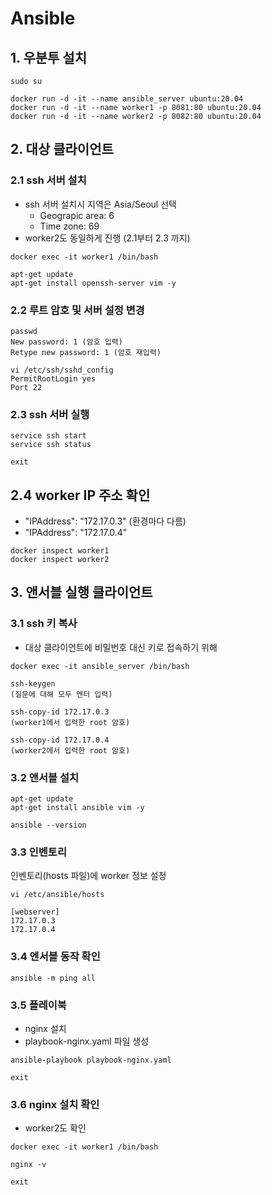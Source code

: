 # Ansible

## 1. 우분투 설치

```text
sudo su

docker run -d -it --name ansible_server ubuntu:20.04
docker run -d -it --name worker1 -p 8081:80 ubuntu:20.04
docker run -d -it --name worker2 -p 8082:80 ubuntu:20.04
```

## 2. 대상 클라이언트

### 2.1 ssh 서버 설치

-   ssh 서버 설치시 지역은 Asia/Seoul 선택
    -   Geograpic area: 6
    -   Time zone: 69
-   worker2도 동일하게 진행 (2.1부터 2.3 까지)

```text
docker exec -it worker1 /bin/bash

apt-get update
apt-get install openssh-server vim -y
```

### 2.2 루트 암호 및 서버 설정 변경

```text
passwd
New password: 1 (암호 입력)
Retype new password: 1 (암호 재입력)

vi /etc/ssh/sshd_config
PermitRootLogin yes
Port 22
```

### 2.3 ssh 서버 실행

```text
service ssh start
service ssh status

exit
```

## 2.4 worker IP 주소 확인

-   "IPAddress": "172.17.0.3" (환경마다 다름)
-   "IPAddress": "172.17.0.4"

```text
docker inspect worker1
docker inspect worker2
```

## 3. 앤서블 실행 클라이언트

### 3.1 ssh 키 복사

-   대상 클라이언트에 비밀번호 대신 키로 접속하기 위해

```text
docker exec -it ansible_server /bin/bash

ssh-keygen
(질문에 대해 모두 엔터 입력)

ssh-copy-id 172.17.0.3
(worker1에서 입력한 root 암호)

ssh-copy-id 172.17.0.4
(worker2에서 입력한 root 암호)
```

### 3.2 앤서블 설치

```text
apt-get update
apt-get install ansible vim -y

ansible --version
```

### 3.3 인벤토리

인벤토리(hosts 파일)에 worker 정보 설정

```text
vi /etc/ansible/hosts

[webserver]
172.17.0.3
172.17.0.4
```

### 3.4 엔서블 동작 확인

```text
ansible -m ping all
```

### 3.5 플레이북

-   nginx 설치
-   playbook-nginx.yaml 파일 생성

```text
ansible-playbook playbook-nginx.yaml

exit
```

### 3.6 nginx 설치 확인

-   worker2도 확인

```text
docker exec -it worker1 /bin/bash

nginx -v

exit
```
